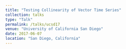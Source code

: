 ```yaml
---
title: "Testing Collinearity of Vector Time Series"
collection: talks
type: "Talk"
permalink: /talks/ucsd17
venue: "University of California San Diego"
date: 2017-06-07
location: "San Diego, California"
---
```

